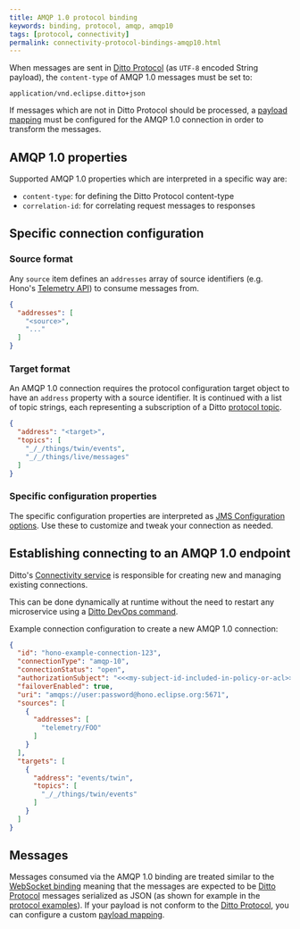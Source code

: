 ```yaml
---
title: AMQP 1.0 protocol binding
keywords: binding, protocol, amqp, amqp10
tags: [protocol, connectivity]
permalink: connectivity-protocol-bindings-amqp10.html
---
```


When messages are sent in [Ditto Protocol](protocol-overview.html) (as `UTF-8` encoded String payload), 
the `content-type` of AMQP 1.0 messages must be set to:

```
application/vnd.eclipse.ditto+json
```

If messages which are not in Ditto Protocol should be processed, a [payload mapping](connectivity-mapping.html) must
be configured for the AMQP 1.0 connection in order to transform the messages. 

## AMQP 1.0 properties

Supported AMQP 1.0 properties which are interpreted in a specific way are:

* `content-type`: for defining the Ditto Protocol content-type
* `correlation-id`: for correlating request messages to responses

## Specific connection configuration

### Source format

Any `source` item defines an `addresses` array of source identifiers (e.g. Hono's 
[Telemetry API](https://www.eclipse.org/hono/api/telemetry-api)) to consume messages from.

```json
{
  "addresses": [
    "<source>",
    "..."
  ]
}
```

### Target format

An AMQP 1.0 connection requires the protocol configuration target object to have an `address` property with a source
identifier. It is continued with a list of topic strings, each representing a subscription of a Ditto
[protocol topic](protocol-specification-topic.html).


```json
{
  "address": "<target>",
  "topics": [
    "_/_/things/twin/events",
    "_/_/things/live/messages"
  ]
}
```

### Specific configuration properties

The specific configuration properties are interpreted as 
[JMS Configuration options](https://qpid.apache.org/releases/qpid-jms-0.30.0/docs/index.html#jms-configuration-options). 
Use these to customize and tweak your connection as needed.



## Establishing connecting to an AMQP 1.0 endpoint

Ditto's [Connectivity service](architecture-services-connectivity.html) is responsible for creating new and managing 
existing connections.

This can be done dynamically at runtime without the need to restart any microservice using a
[Ditto DevOps command](installation-operating.html#devops-commands).

Example connection configuration to create a new AMQP 1.0 connection:

```json
{
  "id": "hono-example-connection-123",
  "connectionType": "amqp-10",
  "connectionStatus": "open",
  "authorizationSubject": "<<<my-subject-id-included-in-policy-or-acl>>>",
  "failoverEnabled": true,
  "uri": "amqps://user:password@hono.eclipse.org:5671",
  "sources": [
    {
      "addresses": [
        "telemetry/FOO"
      ]
    }
  ],
  "targets": [
    {
      "address": "events/twin",
      "topics": [
        "_/_/things/twin/events"
      ]
    }
  ]
}
```

## Messages

Messages consumed via the AMQP 1.0 binding are treated similar to the [WebSocket binding](httpapi-protocol-bindings-websocket.html)
meaning that the messages are expected to be [Ditto Protocol](protocol-overview.html) messages serialized as JSON (as 
shown for example in the [protocol examples](protocol-examples.html)). If your payload is not conform to the [Ditto
Protocol](protocol-overview.html), you can configure a custom [payload mapping](connectivity-mapping.html).
